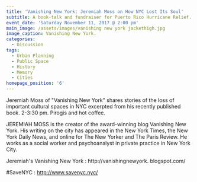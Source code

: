 ```yaml
---
title: 'Vanishing New York: Jeremiah Moss on How NYC Lost Its Soul'
subtitle: A book-talk and fundraiser for Puerto Rico Hurricane Relief.
event_date: 'Saturday November 11, 2017 @ 2:00 pm'
main_image: /assets/images/vanishing new york jackethigh.jpg
image_caption: Vanishing New York.
categories:
  - Discussion
tags:
  - Urban Planning
  - Public Space
  - History
  - Memory
  - Cities
homepage_position: '6'
---
```

Jeremiah Moss of "Vanishing New York" shares stories of the loss of important cultural spaces in NYC excerpted from his recently published book. 2-3:30 pm. Pirogis and hot coffee.

JEREMIAH MOSS is the creator of the award-winning blog Vanishing New York. His writing on the city has appeared in the New York Times, the New York Daily News, and online for The New Yorker and The Paris Review. He works as a social worker and psychoanalyst in private practice in New York City.

Jeremiah's Vanishing New York: http://vanishingnewyork. blogspot.com/

\#SaveNYC: http://www.savenyc.nyc/
